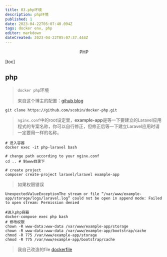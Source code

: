```yaml
---
title: 03.php环境
description: php环境
published: 1
date: 2023-04-22T05:07:40.094Z
tags: docker env, php
editor: markdown
dateCreated: 2023-04-22T05:07:37.444Z
---
```


<center>PHP</center>





[toc]





## php

> `docker php`环境
>
> 来自这个博主的配置：[gihub ](https://github.com/scobin/docker-php)[blog](https://cyublog.com/articles/php-zh/zh-docker-php8/)



```shell
git clone https://github.com/scobin/docker-php.git
```

>  `nginx.conf`中的root设定里，**example-app**是等一下要建立的Laravel应用程式的专案名称，你可以自行修正，但修正后等一下建立Laravel应用时请一定要用一样的名称。

```shell
# 进入容器
docker exec -it php-laravel bash

# change path according to your nginx.conf
cd .. # 到www目录下

# create project
composer create-project laravel/laravel example-app
```

> 如果权限错误

```shell
UnexpectedValueExceptionThe stream or file “/var/www/example-app/storage/logs/laravel.log” could not be open in append mode: Failed to open stream: Permission denied
```

```shell 
#进入php容器
docker-compose exec php bash
# 修改权限
chown -R www-data:www-data /var/www/example-app/storage
chown -R www-data:www-data /var/www/example-app/bootstrap/cache
chmod -R 775 /var/www/example-app/storage
chmod -R 775 /var/www/example-app/bootstrap/cache
```



> 我自己改造的file [dockerfile](https://github.com/vgoer/dockerLaravel)



